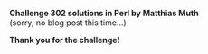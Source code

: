 **Challenge 302 solutions in Perl by Matthias Muth**
<br/>
(sorry, no blog post this time...)

**Thank you for the challenge!**
